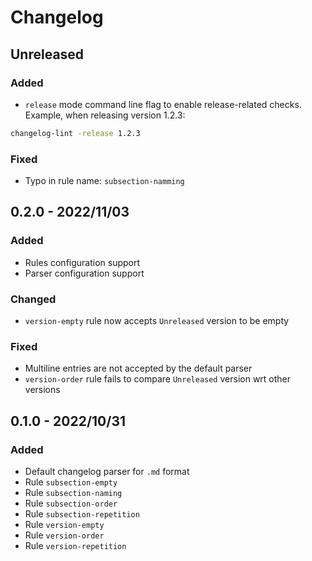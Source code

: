 # Changelog

## Unreleased

### Added
* `release` mode command line flag to enable release-related checks. Example, when releasing version 1.2.3:
```bash
changelog-lint -release 1.2.3
```

### Fixed
* Typo in rule name: `subsection-namming`

## 0.2.0 - 2022/11/03

### Added
- Rules configuration support
- Parser configuration support

### Changed
- `version-empty` rule now accepts `Unreleased` version to be empty

### Fixed
- Multiline entries are not accepted by the default parser
- `version-order` rule fails to compare `Unreleased` version wrt other versions

## 0.1.0 - 2022/10/31

### Added
- Default changelog parser for `.md` format
- Rule `subsection-empty`
- Rule `subsection-naming`
- Rule `subsection-order`
- Rule `subsection-repetition`
- Rule `version-empty`
- Rule `version-order`
- Rule `version-repetition`
